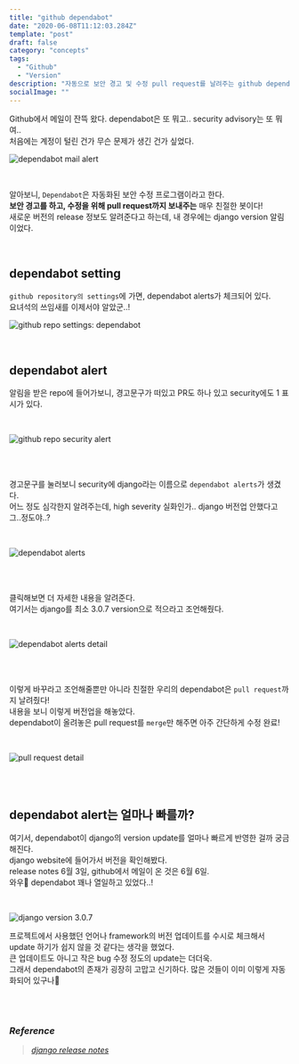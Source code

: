 ```yaml
---
title: "github dependabot"
date: "2020-06-08T11:12:03.284Z"
template: "post"
draft: false
category: "concepts"
tags:
  - "Github"
  - "Version"
description: "자동으로 보안 경고 및 수정 pull request를 날려주는 github dependabot"
socialImage: ""
---
```





Github에서 메일이 잔뜩 왔다. dependabot은 또 뭐고.. security advisory는 또 뭐여..  
처음에는 계정이 털린 건가 무슨 문제가 생긴 건가 싶었다.

![dependabot mail alert](https://user-images.githubusercontent.com/53142539/83963757-42347c80-a8e3-11ea-9daf-65c640f5a271.png)

<br>

알아보니, `Dependabot`은 자동화된 보안 수정 프로그램이라고 한다.  
**보안 경고를 하고, 수정을 위해 pull request까지 보내주는** 매우 친절한 봇이다!  
새로운 버전의 release 정보도 알려준다고 하는데, 내 경우에는 django version 알림이었다.

<br>

## dependabot setting
`github repository의 settings`에 가면, dependabot alerts가 체크되어 있다.  
요녀석의 쓰임새를 이제서야 알았군..!

![github repo settings: dependabot](https://user-images.githubusercontent.com/53142539/83974547-04f2dd80-a929-11ea-8fd5-397116af1650.png)

<br>

## dependabot alert

알림을 받은 repo에 들어가보니, 경고문구가 떠있고 PR도 하나 있고 security에도 1 표시가 있다.  

<br>

![github repo security alert](https://user-images.githubusercontent.com/53142539/83974611-9cf0c700-a929-11ea-9aa0-328d5746d05c.png)

<br>
<br>

경고문구를 눌러보니 security에 django라는 이름으로 `dependabot alerts`가 생겼다.  
어느 정도 심각한지 알려주는데, high severity 실화인가.. django 버전업 안했다고 그..정도야..?  

<br>

![dependabot alerts](https://user-images.githubusercontent.com/53142539/83974709-446df980-a92a-11ea-8719-b80ba7622813.png)

<br>
<br>

클릭해보면 더 자세한 내용을 알려준다.  
여기서는 django를 최소 3.0.7 version으로 적으라고 조언해줬다.

<br>

![dependabot alerts detail](https://user-images.githubusercontent.com/53142539/83974766-ae869e80-a92a-11ea-9954-56a83e86ffc2.png)

<br>
<br>

이렇게 바꾸라고 조언해줄뿐만 아니라 친절한 우리의 dependabot은 `pull request`까지 날려줬다!  
내용을 보니 이렇게 버전업을 해놓았다.  
dependabot이 올려놓은 pull request를 `merge`만 해주면 아주 간단하게 수정 완료!

<br>

![pull request detail](https://user-images.githubusercontent.com/53142539/83974850-3bc9f300-a92b-11ea-94ba-f48a21add903.png)

<br>
<br>

## dependabot alert는 얼마나 빠를까?
여기서, dependabot이 django의 version update를 얼마나 빠르게 반영한 걸까 궁금해진다.  
django website에 들어가서 버전을 확인해봤다.  
release notes 6월 3일, github에서 메일이 온 것은 6월 6일.  
와우🙊 dependabot 꽤나 열일하고 있었다..!

<br>

![django version 3.0.7](https://user-images.githubusercontent.com/53142539/83975359-7d0fd200-a92e-11ea-8ca8-432403340afe.png)

프로젝트에서 사용했던 언어나 framework의 버전 업데이트를 수시로 체크해서 update 하기가 쉽지 않을 것 같다는 생각을 했었다.  
큰 업데이트도 아니고 작은 bug 수정 정도의 update는 더더욱.  
그래서 dependabot의 존재가 굉장히 고맙고 신기하다. 많은 것들이 이미 이렇게 자동화되어 있구나🐤

<br>
<br>

### _Reference_

> [_django release notes_](https://docs.djangoproject.com/en/3.0/releases/)
